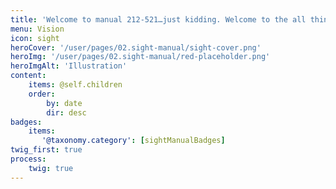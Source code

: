```yaml
---
title: 'Welcome to manual 212-521…just kidding. Welcome to the all things accessibility and sound!'
menu: Vision
icon: sight
heroCover: '/user/pages/02.sight-manual/sight-cover.png'
heroImg: '/user/pages/02.sight-manual/red-placeholder.png'
heroImgAlt: 'Illustration'
content:
    items: @self.children
    order:
        by: date
        dir: desc
badges:
    items:
       '@taxonomy.category': [sightManualBadges]
twig_first: true
process:
    twig: true
---
```

